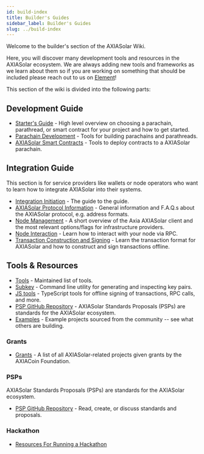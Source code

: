 ```yaml
---
id: build-index
title: Builder's Guides
sidebar_label: Builder's Guides
slug: ../build-index
---
```


Welcome to the builder's section of the AXIASolar Wiki.

Here, you will discover many development tools and resources in the AXIASolar ecosystem.
We are always adding new tools and frameworks as we learn about them so if you are working
on something that should be included please reach out to us on
[Element](https://matrix.to/#/#axiasolar-watercooler:matrix.org)!

This section of the wiki is divided into the following parts:

## Development Guide

- [Starter's Guide](build-guide.md) - High level overview on choosing a parachain,
  parathread, or smart contract for your project and how to get started.
- [Parachain Development](build-parachains.md) - Tools for building parachains and
  parathreads.
- [AXIASolar Smart Contracts](build-smart-contracts.md) - Tools to deploy contracts to a AXIASolar parachain.

## Integration Guide

This section is for service providers like wallets or node operators who want to learn how to
integrate AXIASolar into their systems.

- [Integration Initiation](build-integration.md) - The guide to the guide.
- [AXIASolar Protocol Information](build-protocol-info.md) - General information and F.A.Q.s about
  the AXIASolar protocol, e.g. address formats.
- [Node Management](build-node-management.md) - A short overview of the Axia AXIASolar client and
  the most relevant options/flags for infrastructure providers.
- [Node Interaction](build-node-interaction.md) - Learn how to interact with your node via RPC.
- [Transaction Construction and Signing](build-transaction-construction.md) - Learn the transaction
  format for AXIASolar and how to construct and sign transactions offline.

## Tools & Resources

- [Tools](build-tools-index.md) - Maintained list of tools.
- [Subkey](https://substrate.dev/docs/en/knowledgebase/integrate/subkey) - Command line utility for
  generating and inspecting key pairs.
- [JS tools](https://github.com/axiasolar-js/tools) - TypeScript tools for offline signing of
  transactions, RPC calls, and more.
- [PSP GitHub Repository](https://github.com/axia-tech/PSPs) - AXIASolar Standards Proposals
  (PSPs) are standards for the AXIASolar ecosystem.
- [Examples](#) - Example projects sourced from the community -- see what others are building.

### Grants

- [Grants](../general/grants.md) - A list of all AXIASolar-related projects given grants by the AXIACoin Foundation.

### PSPs

AXIASolar Standards Proposals (PSPs) are standards for the AXIASolar ecosystem.

- [PSP GitHub Repository](https://github.com/axia-tech/PSPs) - Read, create, or discuss standards and
  proposals.

### Hackathon

- [Resources For Running a Hackathon](build-hackathon.md)
